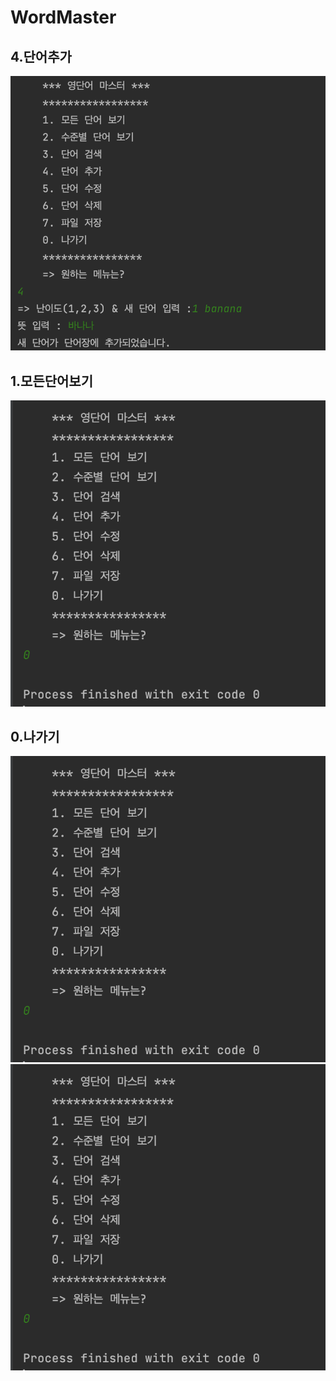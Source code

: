 # WordMaster

## 4.단어추가
<img src = "screenshots/단어추가.png" >

## 1.모든단어보기
<img src = "screenshots/나가기.png" >

## 0.나가기
<img src = "screenshots/나가기.png" >
<img src = "screenshots/나가기.png" >





